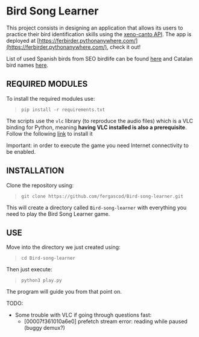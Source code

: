 # Bird Song Learner
This project consists in designing an application that allows its users to practice their bird identification skills using the [xeno-canto API](https://www.xeno-canto.org/explore/api). The app is deployed at [https://ferbirder.pythonanywhere.com/](https://ferbirder.pythonanywhere.com/), check it out!

List of used Spanish birds from SEO birdlife can be found [here](https://seo.org/listaavesdeespana/) and Catalan bird names [here](http://www.rarebirds.cat/catalan-bird-list-ocells-de-catalunya-2020/).

## REQUIRED MODULES

To install the required modules use:

> ```
> pip install -r requirements.txt
> ```

The scripts use the `vlc` library (to reproduce the audio files) which is a VLC binding for Python, meaning **having VLC installed is also a prerequisite**. Follow the following [link](https://www.videolan.org/vlc/download-ubuntu.html) to install it 

Important: in order to execute the game you need Internet connectivity to be enabled.

## INSTALLATION

Clone the repository using:

> ```
> git clone https://github.com/fergascod/Bird-song-learner.git
> ```

This will create a directory called `Bird-song-learner` with everything you need to play the Bird Song Learner game.

## USE

Move into the directory we just created using:

> ```
> cd Bird-song-learner
> ```

Then just execute:
> ```
> python3 play.py
> ```

The program will guide you from that point on.


TODO:
- Some trouble with VLC if going through questions fast:
  - [00007f361010a6e0] prefetch stream error: reading while paused (buggy demux?)
